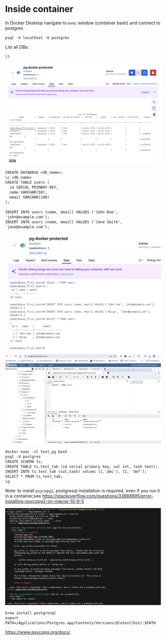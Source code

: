 # Inside container

In Docker Desktop navigate to `exec` window (container bash) and connect to postgres
```
psql -h localhost -U postgres
```

List all DBs:

```
\l
```

![alt text](../screenshots/image-4.png)

```
CREATE DATABASE <db_name>;
\c <db_name>
CREATE TABLE users (
  id SERIAL PRIMARY KEY,
  name VARCHAR(50),
  email VARCHAR(100)
);

INSERT INTO users (name, email) VALUES ('John Doe', 'john@example.com');
INSERT INTO users (name, email) VALUES ('Jane Smith', 'jane@example.com');
```
![alt text](../screenshots/image-6.png)
![alt text](../screenshots/image-7.png)



```
docker exec -it test_pg bash
psql -U postgres
CREATE SCHEMA ts;
CREATE TABLE ts.test_tab (id serial primary key, val int, task text);
INSERT INTO ts.test_tab (val,task) values (1,'abc'), (2, 'def');
SELECT * FROM ts.test_tab;
\q
```

Note: to install `psycopg2`, postgresql installation is required, even if you run it in a container,see https://stackoverflow.com/questions/33866695/error-installing-psycopg2-on-macos-10-9-5

![alt text](../screenshots/image-8.png)

```
brew install postgresql
export PATH=/Applications/Postgres.app/Contents/Versions/@latest/bin/:$PATH
```


https://www.psycopg.org/docs/


